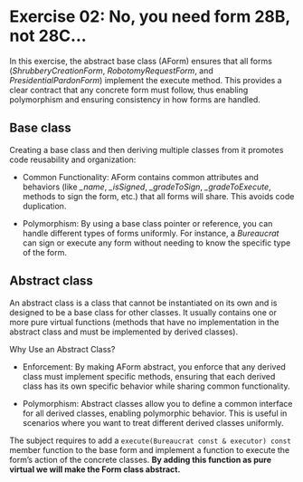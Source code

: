 # Exercise 02: No, you need form 28B, not 28C...

In this exercise, the abstract base class (AForm) ensures that all forms (*ShrubberyCreationForm*, *RobotomyRequestForm*, and *PresidentialPardonForm*) implement the execute method. This provides a clear contract that any concrete form must follow, thus enabling polymorphism and ensuring consistency in how forms are handled.

## Base class

Creating a base class and then deriving multiple classes from it promotes code reusability and organization:

* Common Functionality: AForm contains common attributes and behaviors (like *_name*, *_isSigned*, *_gradeToSign*, *_gradeToExecute*, methods to sign the form, etc.) that all forms will share. This avoids code duplication.

* Polymorphism: By using a base class pointer or reference, you can handle different types of forms uniformly. For instance, a *Bureaucrat* can sign or execute any form without needing to know the specific type of the form.

## Abstract class

An abstract class is a class that cannot be instantiated on its own and is designed to be a base class for other classes. It usually contains one or more pure virtual functions (methods that have no implementation in the abstract class and must be implemented by derived classes).

Why Use an Abstract Class?

* Enforcement: By making AForm abstract, you enforce that any derived class must implement specific methods, ensuring that each derived class has its own specific behavior while sharing common functionality.

* Polymorphism: Abstract classes allow you to define a common interface for all derived classes, enabling polymorphic behavior. This is useful in scenarios where you want to treat different derived classes uniformly.


The subject requires to add a
```execute(Bureaucrat const & executor) const``` 
member function to the base form and implement a function to execute the form’s action of the concrete classes. **By adding this function as pure virtual we will make the Form class abstract.**